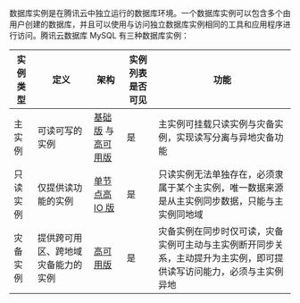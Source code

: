 数据库实例是在腾讯云中独立运行的数据库环境。一个数据库实例可以包含多个由用户创建的数据库，并且可以使用与访问独立数据库实例相同的工具和应用程序进行访问。腾讯云数据库 MySQL 有三种数据库实例：

| 实例类型 | 定义         | 架构                  | 实例列表是否可见 | 功能                         |
| -------- | --------------- | -------------------- | ------------------ | ------------------------------ |
| 主实例   | 可读可写的实例                     | [基础版](https://intl.cloud.tencent.com/document/product/236/17136#jichuban) 与 [高可用版](https://intl.cloud.tencent.com/document/product/236/17136#gaokeyongban)  | 是                 | 主实例可挂载只读实例与灾备实例，实现读写分离与异地灾备功能   |
| 只读实例 | 仅提供读功能的实例                 | [单节点高 IO 版](https://intl.cloud.tencent.com/document/product/236/17136#danjiedian) | 是                 | 只读实例无法单独存在，必须隶属于某个主实例，唯一数据来源是从主实例同步数据，只能与主实例同地域 |
| 灾备实例 | 提供跨可用区、跨地域灾备能力的实例 | [高可用版](https://intl.cloud.tencent.com/document/product/236/17136#gaokeyongban) | 是                 | 灾备实例在同步时仅可读，灾备实例可主动与主实例断开同步关系，主动提升为主实例，即可提供读写访问能力，必须与主实例异地 |


